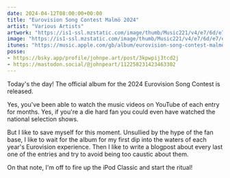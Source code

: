 ```yaml
---
date: 2024-04-12T08:00:00+00:00
title: "Eurovision Song Contest Malmö 2024"
artist: "Various Artists"
artwork: "https://is1-ssl.mzstatic.com/image/thumb/Music221/v4/e7/6d/e7/e76de7ea-d600-dcf7-d23d-f535b934bdb7/24UMGIM31493.rgb.jpg/592x592bb.webp"
image: "https://is1-ssl.mzstatic.com/image/thumb/Music221/v4/e7/6d/e7/e76de7ea-d600-dcf7-d23d-f535b934bdb7/24UMGIM31493.rgb.jpg/592x592bb.webp"
itunes: "https://music.apple.com/gb/album/eurovision-song-contest-malmö-2024/1736817783"
posse:
- https://bsky.app/profile/johnpe.art/post/3kpwpij3tcd2j
- https://mastodon.social/@johnpeart/112258231423463302
---
```


Today's the day! The official album for the 2024 Eurovision Song Contest is released.

Yes, you've been able to watch the music videos on YouTube of each entry for months. Yes, if you're a die hard fan you could even have watched the national selection shows. 

But I like to save myself for this moment. Unsullied by the hype of the fan base, I like to wait for the album for my first dip into the waters of each year's Eurovision experience. Then I like to write a blogpost about every last one of the entries and try to avoid being too caustic about them. 

On that note, I'm off to fire up the iPod Classic and start the ritual!